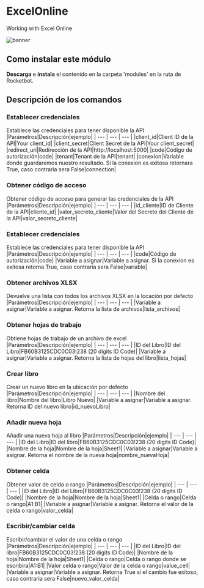 



# ExcelOnline
  
Working with Excel Online  
  
![banner](C:\Users\jmsir\Desktop\RB\Rocketbot\modules\ExcelOnline\docs\imgs\Banner_ExcelOnline.png)
## Como instalar este módulo
  
__Descarga__ e __instala__ el contenido en la carpeta 'modules' en la ruta de Rocketbot.  



## Descripción de los comandos

### Establecer credenciales
  
Establece las credenciales para tener disponible la API
|Parámetros|Descripción|ejemplo|
| --- | --- | --- |
|client_id|Client ID de la API|Your client_id|
|client_secret|Client Secret de la API|Your client_secret|
|redirect_uri|Redirección de la API|http://localhost:5000|
|code|Código de autorización|code|
|tenant|Tenant de la API|tenant|
|conexion|Variable donde guardaremos nuestro resultado. Si la conexion es exitosa retornara True, caso contraria sera False|connection|

### Obtener código de acceso
  
Obtener código de acceso para generar las credenciales de la API
|Parámetros|Descripción|ejemplo|
| --- | --- | --- |
|id_cliente|ID de Cliente de la API|cliente_id|
|valor_secreto_cliente|Valor del Secreto del Cliente de la API|valor_secreto_cliente|

### Establecer credenciales
  
Establece las credenciales para tener disponible la API
|Parámetros|Descripción|ejemplo|
| --- | --- | --- |
|code|Código de autorización|code|
|Variable a asignar|Variable a asignar. Si la conexion es exitosa retorna True, caso contraria sera False|variable|

### Obtener archivos XLSX
  
Devuelve una lista con todos los archivos XLSX en la locación por defecto
|Parámetros|Descripción|ejemplo|
| --- | --- | --- |
|Variable a asignar|Variable a asignar. Retorna la lista de archivos|lista_archivos|

### Obtener hojas de trabajo
  
Obtiene hojas de trabajo de un archivo de excel
|Parámetros|Descripción|ejemplo|
| --- | --- | --- |
|ID del Libro|ID del Libro|FB60B3125CDC0C03!238 (20 digits ID Code)|
|Variable a asignar|Variable a asignar. Retorna la lista de hojas del libro|lista_hojas|

### Crear libro
  
Crear un nuevo libro en la ubicación por defecto
|Parámetros|Descripción|ejemplo|
| --- | --- | --- |
|Nombre del libro|Nombre del libro|Libro Nuevo|
|Variable a asignar|Variable a asignar. Retorna ID del nuevo libro|id_nuevoLibro|

### Añadir nueva hoja
  
Añadir una nueva hoja al libro
|Parámetros|Descripción|ejemplo|
| --- | --- | --- |
|ID del Libro|ID del libro|FB60B3125CDC0C03!238 (20 digits ID Code)|
|Nombre de la hoja|Nombre de la hoja|Sheet1|
|Variable a asignar|Variable a asignar. Retorna el nombre de la nueva hoja|nombre_nuevaHoja|

### Obtener celda
  
Obtener valor de celda o rango
|Parámetros|Descripción|ejemplo|
| --- | --- | --- |
|ID del Libro|ID del Libro|FB60B3125CDC0C03!238 (20 digits ID Code)|
|Nombre de la hoja|Nombre de la hoja|Sheet1|
|Celda o rango|Celda o rango|A1:B1|
|Variable a asignar|Variable a asignar. Retorna el valor de la celda o rango|valor_celda|

### Escribir/cambiar celda
  
Escribir/cambiar el valor de una celda o rango
|Parámetros|Descripción|ejemplo|
| --- | --- | --- |
|ID del Libro|ID del libro|FB60B3125CDC0C03!238 (20 digits ID Code)|
|Nombre de la hoja|Nombre de la hoja|Sheet1|
|Celda o rango|Celda o rango donde se escribira|A1:B1|
|Valor celda o rango|Valor de la celda o rango|value_cell|
|Variable a asignar|Variable a asignar. Retorna True si el cambio fue exitoso, caso contraria sera False|nuevo_valor_celda|
